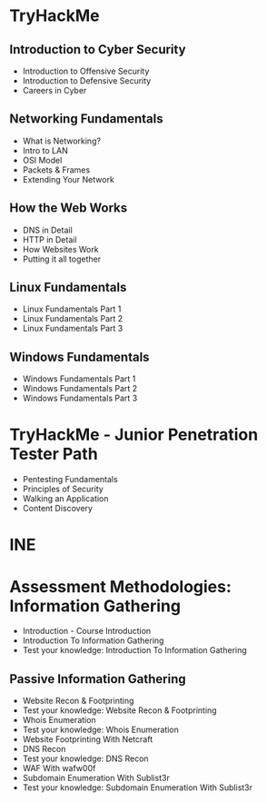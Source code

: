 # TryHackMe
## Introduction to Cyber Security
- Introduction to Offensive Security
- Introduction to Defensive Security
- Careers in Cyber
## Networking Fundamentals
- What is Networking?
- Intro to LAN
- OSI Model
- Packets & Frames
- Extending Your Network
## How the Web Works
- DNS in Detail
- HTTP in Detail
- How Websites Work
- Putting it all together
## Linux Fundamentals
- Linux Fundamentals Part 1
- Linux Fundamentals Part 2
- Linux Fundamentals Part 3
## Windows Fundamentals
- Windows Fundamentals Part 1
- Windows Fundamentals Part 2
- Windows Fundamentals Part 3
# TryHackMe - Junior Penetration Tester Path
- Pentesting Fundamentals
- Principles of Security
- Walking an Application
- Content Discovery

# INE
# Assessment Methodologies: Information Gathering
-  Introduction - Course Introduction
-  Introduction To Information Gathering
-  Test your knowledge: Introduction To Information Gathering
## Passive Information Gathering
- Website Recon & Footprinting
- Test your knowledge: Website Recon & Footprinting
- Whois Enumeration
- Test your knowledge: Whois Enumeration
- Website Footprinting With Netcraft
- DNS Recon
- Test your knowledge: DNS Recon
- WAF With wafw00f
- Subdomain Enumeration With Sublist3r
- Test your knowledge: Subdomain Enumeration With Sublist3r